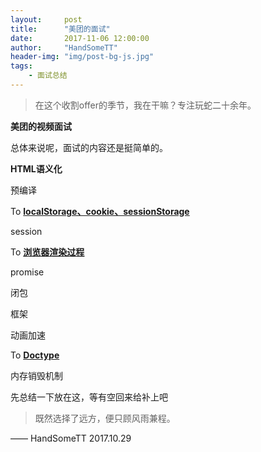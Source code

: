 ```yaml
---
layout:     post
title:      "美团的面试"
date:       2017-11-06 12:00:00
author:     "HandSomeTT"
header-img: "img/post-bg-js.jpg"
tags:
    - 面试总结
---
```



> 在这个收割offer的季节，我在干嘛？专注玩蛇二十余年。


**美团的视频面试**

总体来说呢，面试的内容还是挺简单的。


**HTML语义化**



预编译

To **[localStorage、cookie、sessionStorage]()**

session

To **[浏览器渲染过程](/2017/11/03/xuanran-yuanli/index.html)**

promise

闭包

框架

动画加速 

To **[Doctype](/2017/10/25/HTML-mianshi-zongjie/index.html)**

内存销毁机制


先总结一下放在这，等有空回来给补上吧





>既然选择了远方，便只顾风雨兼程。

—— HandSomeTT 2017.10.29

